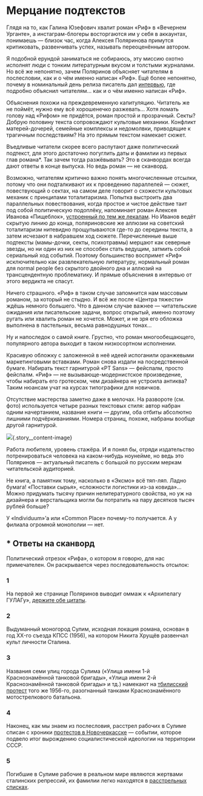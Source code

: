 
# Мерцание подтекстов

Глядя на то, как Галина Юзефович хвалит роман «Риф» в «Вечернем Урганте», а инстаграм-блогеры восторгаются им у себя в аккаунтах, понимаешь — близок час, когда Алексея Поляринова примутся критиковать, развенчивать успех, называть переоценённым автором.

Я подобной ерундой заниматься не собираюсь, эту миссию охотно исполнят люди с тонким литературным вкусом и толстыми журналами. Но всё же непонятно, зачем Поляринов объясняет читателям в послесловии, как и о чём именно написан «Риф». Ещё более непонятно, почему в номинальный день релиза писатель дал [интервью][1], где подробно объяснил читателям… как и о чём именно написан «Риф».

Объяснения похожи на преждевременную капитуляцию. Читатель же не поймёт, нужно ему всё хорошенечко разжевать… Хотя ломать голову над «Рифом» не придётся, роман простой и прозрачный. Секты? Добрую половину текста сопровождают культовые механики. Конфликт матерей-дочерей, семейные комплексы и недомолвки, приводящие к трагичным последствиям? На это прямым текстом намекает сюжет.

Въедливые читатели скорее всего распутают даже политический подтекст, для этого достаточно погуглить даты и фамилии из первых глав романа\*. Так зачем тогда разжёвывать? Это в сканвордах всегда дают ответы в конце выпуска. Но ведь роман — не сканворд.

Возможно, читателям критично важно понять многочисленные отсылки, потому что они подталкивают их к проведению параллелей — сюжет, повествующий о сектах, на самом деле говорит о схожести культовых механик с принципами тоталитаризма. Попытка выстроить два параллельных повествования, когда простое и чистое действие таит под собой политическую подоплёку, напоминает роман Алексея Иванова «Пищеблок», [устроенный по тем же лекалам][2]. Но Иванов ведёт скрытую линию до конца, поляриновские же аллюзии на советский тоталитаризм нитевидно прощупываются где-то до середины текста, а затем исчезают в набравшем ход сюжете. Перечисленные выше подтексты (мамы-дочки, секты, психотравмы) мерцают как северные звезды, но ни один из них не способен стать ведущим, затмить собой сериальный ход событий. Поэтому большинство воспримет «Риф» исключительно как развлекательную литературу, нормальный роман для normal people без скрытого двойного дна и аллюзий на трансцендентную проблематику. И прямые объяснения в интервью от этого вердикта не спасут.

Ничего страшного. «Риф» в таком случае запомнится нам массовым романом, за который не стыдно. И всё же после «Центра тяжести» ждёшь немного большего. Что в данном случае важнее — читательские ожидания или писательские задачи, вопрос открытый, именно поэтому ругать или хвалить роман не хочется. Может, и не зря его обложка выполнена в пастельных, весьма равнодушных тонах…

Ну и напоследок о самой книге. Грустно, что роман многообещающего, популярного автора выходит в таком низкосортном исполнении. 

Красивую обложку с заложенной в неё идеей испоганили оранжевыми маркетинговыми вставками. Роман снова издали на посредственной бумаге. Набирать текст гарнитурой «PT Sans» — фейспалм, просто фейспалм. «Риф» — не вызывающе-модернистское произведение, чтобы набирать его гротеском, чем дизайнера не устроила антиква? Таким нюансам учат на курсах типографики для новичков.

Отсутствие мастерства заметно даже в мелочах. На развороте (см. фото) используется четыре разных текстовых стиля: автор набран одним начертанием, название книги — другим, оба отбиты абсолютно лишними подчёркиваниями. Номера страниц, похоже, набраны вообще другой гарнитурой.

![][image-1]{.story\_\_content-image}

Работа любителя, уровень стажёра. И я понял бы, отряди издательство потренироваться человека на каком-нибудь ноунейме, но ведь это Поляринов — актуальный писатель с большой по русским меркам читательской аудиторией.

Не книга, а памятник тому, насколько в «Эксмо» всё тяп-ляп. Ладно бумага! «Поставки сырья», «сложности логистики из-за ковида»… Можно придумать тысячу причин нелитературного свойства, но уж на дизайнера и верстальщика могли бы потратить на пару десятков тысяч рублей больше?

У «Individuum»’а или «Common Place» почему-то получается. А у филиала огромной монополии — нет.

## \* Ответы на сканворд

Политический отрезок «Рифа», о котором я говорю, для нас примечателен. Он раскрывается через последовательность отсылок:

### 1
На первой же странице Поляринов выводит оммаж к «Архипелагу ГУЛАГу», [держите обе цитаты][3].

### 2
Выдуманный моногород Сулим, исходная локация романа, основан в год XX-го съезда КПСС (1956), на котором Никита Хрущёв развенчал культ личности Сталина.

### 3
Названия семи улиц города Сулима («Улица имени 1-й Краснознамённой танковой бригады», «Улица имени 2-й Краснознамённой танковой бригады» и тд.) намекают на [тбилисский протест][4] того же 1956-го, разогнанный танками Краснознамённого мотострелкового батальона.

### 4
Наконец, как мы знаем из послесловия, расстрел рабочих в Сулиме списан с хроники [протестов в Новочеркасске][5] — событии, которое подвело итог вырождению социалистической идеологии на территории СССР.

### 5
Погибшие в Сулиме рабочие в реальном мире являются жертвами сталинских репрессий, их фамилии легко находятся в [расстрельных списках][6].

[1]:	https://prochtenie.org/texts/30334
[2]:	http://soshnikov.space/ivanov-foodunit
[3]:	https://telegra.ph/Pervaya-otsylka-v-Rife-01-06
[4]:	http://otvaga2004.ru/voyny/wars-ussr/tbilisi-1956-vch-3219/
[5]:	https://ru.wikipedia.org/wiki/%D0%9D%D0%BE%D0%B2%D0%BE%D1%87%D0%B5%D1%80%D0%BA%D0%B0%D1%81%D1%81%D0%BA%D0%B8%D0%B9_%D1%80%D0%B0%D1%81%D1%81%D1%82%D1%80%D0%B5%D0%BB
[6]:	http://lists.memo.ru/index.htm

[image-1]:	http://soshnikov.space/img/polyarinov-rif-bad-design.jpg